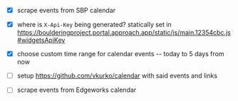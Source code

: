 - [x] scrape events from SBP calendar
- [x] where is `X-Api-Key` being generated? statically set in
      https://boulderingproject.portal.approach.app/static/js/main.12354cbc.js#widgetsApiKey
- [x] choose custom time range for calendar events -- today to 5 days from now
- [ ] setup https://github.com/vkurko/calendar with said events and links

- [ ] scrape events from Edgeworks calendar
